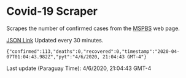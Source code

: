 # Covid-19 Scraper

Scrapes the number of confirmed cases from the [MSPBS](https://www.mspbs.gov.py/covid-19.php) web page.

[JSON Link](https://jmayalag.github.io/covid19-scrape/cases.json)
Updated every 30 minutes.
```
{"confirmed":113,"deaths":0,"recovered":0,"timestamp":"2020-04-07T01:04:43.982Z","pyt":"4/6/2020, 21:04:43 GMT-4"}
```
Last update (Paraguay Time): 4/6/2020, 21:04:43 GMT-4